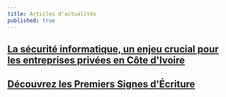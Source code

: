 ```yaml
---
title: Articles d'actualités
published: true
---
```


## [La sécurité informatique, un enjeu crucial pour les entreprises privées en Côte d'Ivoire](/actualites/la-securite-informatique)

## [Découvrez les Premiers Signes d'Écriture](/actualites/Découvrez-les-Premiers-Signes-d'Écriture/)

